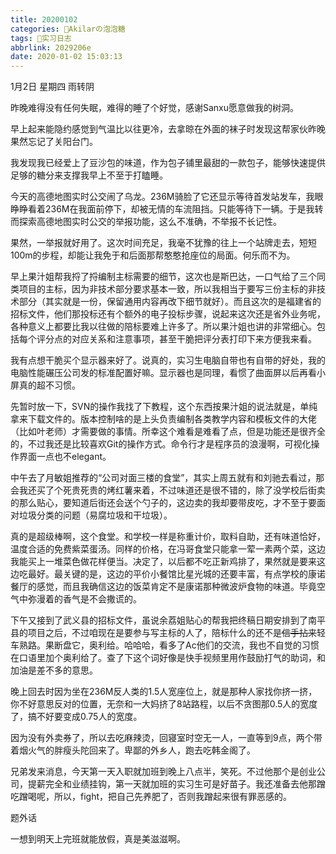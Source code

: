 ```yaml
---
title: 20200102
categories: 🍬Akilarの泡泡糖
tags: 💼实习日志
abbrlink: 2029206e
date: 2020-01-02 15:03:13
---
```

1月2日 星期四 雨转阴

昨晚难得没有任何失眠，难得的睡了个好觉，感谢Sanxu愿意做我的树洞。

早上起来能隐约感觉到气温比以往更冷，去拿晾在外面的袜子时发现这帮家伙昨晚果然忘记了关阳台门。

我发现我已经爱上了豆沙包的味道，作为包子铺里最甜的一款包子，能够快速提供足够的糖分来支撑我早上不至于打瞌睡。

今天的高德地图实时公交闹了乌龙。236M骑脸了它还显示等待首发站发车，我眼睁睁看着236M在我面前停下，却被无情的车流阻挡。只能等待下一辆。于是我转而探索高德地图实时公交的举报功能，这么不准确，不举报不长记性。

果然，一举报就好用了。这次时间充足，我毫不犹豫的往上一个站牌走去，短短100m的步程，却能让我免于和后面那帮憨憨抢座位的局面。何乐而不为。

早上果汁姐帮我捋了捋编制主标需要的细节，这次也是斯巴达，一口气给了三个同类项目的主标，因为非技术部分要求基本一致，所以我相当于要写三份主标的非技术部分（其实就是一份，保留通用内容再改下细节就好）。而且这次的是福建省的招标文件，他们那投标还有个额外的电子投标步骤，说起来这次还是省外业务呢，各种意义上都要比我以往做的陪标要难上许多了。所以果汁姐也讲的非常细心。包括每个评分点的对应关系和注意事项，甚至干脆把评分表打印下来方便我来看。

我有点想干脆买个显示器来好了。说真的，实习生电脑自带也有自带的好处，我的电脑性能碾压公司发的标准配置好嘛。显示器也是同理，看惯了曲面屏以后再看小屏真的超不习惯。

先暂时放一下，SVN的操作我找了下教程，这个东西按果汁姐的说法就是，单纯拿来下载文件的。版本控制啥的是上头负责编制各类教学内容和模板文件的大佬（比如叶老师）才需要做的事情。所幸这个难看是难看了点，但是功能还是很齐全的，不过我还是比较喜欢Git的操作方式。命令行才是程序员的浪漫啊，可视化操作界面一点也不elegant。

中午去了月敏姐推荐的“公司对面三楼的食堂”，其实上周五就有和刘驰去看过，那会我还买了个死贵死贵的烤红薯来着，不过味道还是很不错的，除了没学校后街卖的那么贴心，要知道后街还会送个勺子的，这边卖的我却要带皮吃，才不至于要面对垃圾分类的问题（易腐垃圾和干垃圾）。

真的是超级棒啊，这个食堂。和学校一样是称重计价，取料自助，还有味道恰好，温度合适的免费紫菜蛋汤。同样的价格，在冯哥食堂只能拿一荤一素两个菜，这边我能买上一堆菜色做花样便当。决定了，以后都不吃正新鸡排了，果然就是要来这边吃最好。最关键的是，这边的平价小餐馆比星光城的还要丰富，有点学校的康诺餐厅的感觉，而且我确信这边的饭菜肯定不是康诺那种微波炉食物的味道。毕竟空气中弥漫着的香气是不会撒谎的。

下午又接到了武义县的招标文件，虽说余荔姐贴心的帮我把终稿日期安排到了南平县的项目之后，不过咱现在是要参与写主标的人了，陪标什么的还不是~~信手拈来~~轻车熟路。果断盘它，奥利给。哈哈哈，看多了Ac他们的交流，我也不自觉的习惯在口语里加个奥利给了。查了下这个词好像是快手视频里用作鼓励打气的助词，和加油是差不多的意思。

晚上回去时因为坐在236M反人类的1.5人宽座位上，就是那种人家找你挤一挤，你不好意思反对的位置，无奈和一大妈挤了8站路程，以后不贪图那0.5人的宽度了，搞不好要变成0.75人的宽度。

因为没有外卖券了，所以去吃麻辣烫，回寝室时空无一人，一直等到9点，两个带着烟火气的胖瘦头陀回来了。卑鄙的外乡人，跑去吃韩金阁了。

兄弟发来消息，今天第一天入职就加班到晚上八点半，笑死。不过他那个是创业公司，提薪完全和业绩挂钩，第一天就加班的实习生可是好苗子。我还准备去他那蹭吃蹭喝呢，所以，fight，把自己先养肥了，否则我蹭起来很有罪恶感的。

题外话

一想到明天上完班就能放假，真是美滋滋啊。
